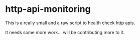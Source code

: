 # http-api-monitoring
  

This is a really small and a raw script to health check http apis.
  
It needs some more work... will be contributing more to it.


